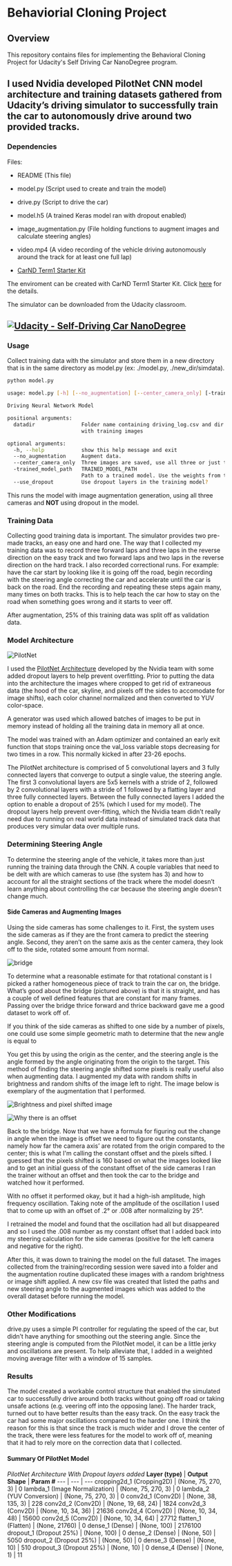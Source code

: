 # Behaviorial Cloning Project

Overview
---
This repository contains files for implementing the Behavioral Cloning Project for Udacity's Self Driving Car NanoDegree program.

I used Nvidia developed PilotNet CNN model architecture and training datasets gathered from Udacity’s driving simulator to successfully train the car to autonomously drive around two provided tracks. 
---

[//]: # (Image References)
[pilotnet_arch]: ./writeup/pilotnet_arch.png "PilotNet Architecture"
[bridge]: ./writeup/bridge.PNG "Example of crossing bridge"
[aug_image]: ./writeup/Augmented_example.jpg "Example of augmented image"
[side_camera_offset]: ./writeup/side_camera_offset.png "Side Camera Offset"

### Dependencies

Files: 
* README (This file)
* model.py (Script used to create and train the model)
* drive.py (Script to drive the car)
* model.h5 (A trained Keras model ran with dropout enabled)
* image_augmentation.py (File holding functions to augment images and calculate steering angles)
* video.mp4 (A video recording of the vehicle driving autonomously around the track for at least one full lap)

* [CarND Term1 Starter Kit](https://github.com/udacity/CarND-Term1-Starter-Kit)

The enviroment can be created with CarND Term1 Starter Kit. Click [here](https://github.com/udacity/CarND-Term1-Starter-Kit/blob/master/README.md) for the details.

The simulator can be downloaded from the Udacity classroom.

[![Udacity - Self-Driving Car NanoDegree](https://s3.amazonaws.com/udacity-sdc/github/shield-carnd.svg)](http://www.udacity.com/drive)
---

### Usage

Collect training data with the simulator and store them in a new directory that is in the same directory as model.py (ex: ./model.py, ./new_dir/simdata). 
```sh
python model.py

usage: model.py [-h] [--no_augmentation] [--center_camera_only] [-trained_model_path TRAINED_MODEL_PATH] [--use_dropout] datadir

Driving Neural Network Model

positional arguments:
  datadir               Folder name containing driving_log.csv and dir IMG
                        with training images

optional arguments:
  -h, --help            show this help message and exit
  --no_augmentation     Augment data.
  --center_camera_only  Three images are saved, use all three or just the center camera only?
  -trained_model_path   TRAINED_MODEL_PATH
                        Path to a trained model. Use the weights from this model
  --use_dropout         Use dropout layers in the training model?
```
This runs the model with image augmentation generation, using all three cameras and **NOT** using dropout in the model.

### Training Data

Collecting good training data is important. The simulator provides two pre-made tracks, an easy one and hard one. The way that I collected my training data was to record three forward laps and three laps in the reverse direction on the easy track and two forward laps and two laps in the reverse direction on the hard track. 
I also recorded correctional runs. For example: have the car start by looking like it is going off the road, begin recording with the steering angle correcting the car and accelerate until the car is back on the road. End the recording and repeating these steps again many, many times on both tracks. This is to help teach the car how to stay on the road when something goes wrong and it starts to veer off. 

After augmentation, 25% of this training data was split off as validation data.

### Model Architecture

![PilotNet][pilotnet_arch]

I used the [PilotNet Architecture](https://arxiv.org/pdf/1704.07911.pdf) developed by the Nvidia team with some added dropout layers to help prevent overfitting. Prior to putting the data into the architecture the images where cropped to get rid of extraneous data (the hood of the car, skyline, and pixels off the sides to accomodate for image shifts), each color channel normalized and then converted to YUV color-space. 

A generator was used which allowed batches of images to be put in memory instead of holding all the training data in memory all at once. 

The model was trained with an Adam optimizer and contained an early exit function that stops training once the val_loss variable stops decreasing for two times in a row. This normally kicked in after 23-26 epochs. 

The PilotNet architecture is comprised of 5 convolutional layers and 3 fully connected layers that converge to output a single value, the steering angle. The first 3 convolutional layers are 5x5 kernels with a stride of 2, followed by 2 convolutional layers with a stride of 1 followed by a flatting layer and three fully connected layers. Between the fully connected layers I added the option to enable a dropout of 25% (which I used for my model).  The dropout layers help prevent over-fitting, which the Nvidia team didn’t really need due to running on real world data instead of simulated track data that produces very simular data over multiple runs. 

### Determining Steering Angle

To determine the steering angle of the vehicle, it takes more than just running the training data through the CNN. A couple variables that need to be delt with are which cameras to use (the system has 3) and how to account for all the straight sections of the track where the model doesn’t learn anything about controlling the car because the steering angle doesn’t change much.

#### Side Cameras and Augmenting Images

Using the side cameras has some challenges to it.
First, the system uses the side cameras as if they are the front camera to predict the steering angle. 
Second,  they aren’t on the same axis as the center camera, they look off to the side, rotated some amount from normal. 

![bridge][bridge]

To determine what a reasonable estimate for that rotational constant is I picked a rather homogeneous piece of track to train the car on, the bridge. What’s good about the bridge (pictured above) is that it is straight, and has a couple of well defined features that are constant for many frames. Passing over the bridge thrice forward and thrice backward gave me a good dataset to work off of. 

If you think of the side cameras as shifted to one side by a number of pixels, one could use some simple geometric math to determine that the new angle is equal to 

You get this by using the origin as the center, and the steering angle is the angle formed by the angle originating from the origin to the target. 
This method of finding the steering angle shifted some pixels is really useful also when augmenting data. I augmented my data with random shifts in brightness and random shifts of the image left to right. The image below is exemplary of the augmentation that I performed.

![Brightness and pixel shifted image][aug_image]

![Why there is an offset][side_camera_offset]

Back to the bridge. Now that we have a formula for figuring out the change in angle when the image is offset we need to figure out the constants, namely how far the camera axis’ are rotated from the origin compared to the center; this is what I'm calling the constant offset and the pixels sifted. I guessed that the pixels shifted is 160 based on what the images looked like and to get an initial guess of the constant offset of the side cameras I ran the trainer without an offset and then took the car to the bridge and watched how it performed.

With no offset it performed okay, but it had a high-ish amplitude, high frequency oscillation. Taking note of the amplitude of the oscillation I used that to come up with an offset of .2° or .008 after normalizing by 25°.  

I retrained the model and found that the oscillation had all but disappeared and so I used the .008 number as my constant offset that I added back into my steering calculation for the side cameras (positive for the left camera and negative for the right). 

After this, it was down to training the model on the full dataset. The images collected from the training/recording session were saved into a folder and the augmentation routine duplicated these images with a random brightness or image shift applied. A new csv file was created that listed the paths and new steering angle to the augmented images which was added to the overall dataset before running the model. 

### Other Modifications

drive.py uses a simple PI controller for regulating the speed of the car, but didn’t have anything for smoothing out the steering angle. Since the steering angle is computed from the PilotNet model, it can be a little jerky and oscillations are present. To help alleviate that, I added in a weighted moving average  filter with a window of 15 samples. 

### Results

The model created a workable control structure that enabled the simulated car to successfully drive around both tracks without going off road or taking unsafe actions (e.g. veering off into the opposing lane). The harder track, turned out to have better results than the easy track. On the easy track the car had some major oscillations compared to the harder one. I think the reason for this is that since the track is much wider and I drove the center of the track, there were less features for the model to work off of, meaning that it had to rely more on the correction data that I collected. 

#### Summary Of PilotNet Model

*PilotNet Architecture With Dropout layers added*
**Layer (type)** | **Output Shape** | **Param #**
--- | --- | ---
cropping2d_1 (Cropping2D)  |  (None, 75, 270, 3)    |    0
lambda_1 (Image Normalization)     |       (None, 75, 270, 3)    |    0
lambda_2 (YUV Conversion)     |       (None, 75, 270, 3)    |    0
conv2d_1 (Conv2D)     |       (None, 38, 135, 3)    |    228
conv2d_2 (Conv2D)     |       (None, 19, 68, 24)    |    1824
conv2d_3 (Conv2D)     |       (None, 10, 34, 36)    |    21636
conv2d_4 (Conv2D)     |       (None, 10, 34, 48)    |    15600
conv2d_5 (Conv2D)     |       (None, 10, 34, 64)    |    27712
flatten_1 (Flatten)     |     (None, 21760)      |       0
dense_1 (Dense)       |       (None, 100)        |       2176100
dropout_1 (Dropout 25%)     |     (None, 100)     |          0
dense_2 (Dense)      |        (None, 50)        |        5050
dropout_2 (Dropout 25%)     |     (None, 50)       |         0
dense_3 (Dense)       |       (None, 10)       |         510
dropout_3 (Dropout 25%)     |     (None, 10)       |         0
dense_4 (Dense)      |        (None, 1)       |          11